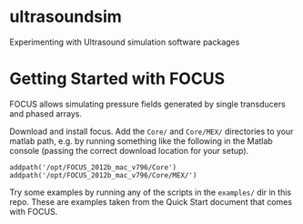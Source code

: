 ultrasoundsim
=============

Experimenting with Ultrasound simulation software packages

# Getting Started with FOCUS

FOCUS allows simulating pressure fields generated by single transducers and phased arrays.

Download and install focus.  Add the `Core/` and `Core/MEX/` directories to your matlab path, e.g. by running something like the following in the Matlab console (passing the correct download location for your setup).

    addpath('/opt/FOCUS_2012b_mac_v796/Core')
    addpath('/opt/FOCUS_2012b_mac_v796/Core/MEX/')

Try some examples by running any of the scripts in the `examples/` dir in this repo. These are examples taken from the Quick Start document that comes with FOCUS.
